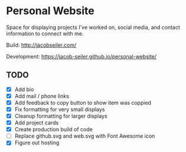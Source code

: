 # Personal Website

Space for displaying projects I've worked on, social media, and contact information to connect with me.

Build: http://jacobseiler.com/

Development: https://jacob-seiler.github.io/personal-website/

## TODO

-   [x] Add bio
-   [x] Add mail / phone links
-   [x] Add feedback to copy button to show item was coppied
-   [x] Fix formatting for very small displays
-   [x] Cleanup formatting for larger displays
-   [x] Add project cards
-   [x] Create production build of code
-   [ ] Replace github.svg and web.svg with Font Awesome icon
-   [x] Figure out hosting
